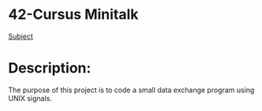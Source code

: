 # 42-Cursus Minitalk
[Subject](https://github.com/DiogoMartins42/42-Cursus_Minitalk/blob/main/en.subject.pdf)

# Description:
The purpose of this project is to code a small data exchange program
using UNIX signals.
